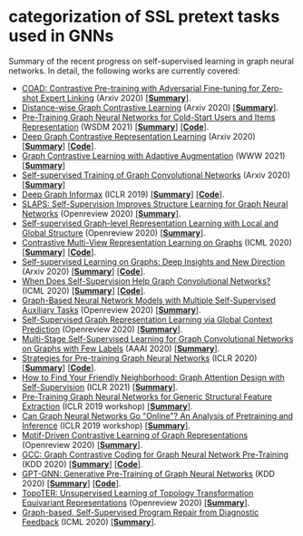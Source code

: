 #  categorization of SSL pretext tasks used in GNNs
Summary of the recent progress on self-supervised learning in graph neural networks. In detail, the following works are currently covered:

* [COAD: Contrastive Pre-training with Adversarial Fine-tuning for Zero-shot Expert Linking](https://arxiv.org/pdf/2012.11336.pdf) (Arxiv 2020) [[**Summary**]]().
* [Distance-wise Graph Contrastive Learning](https://arxiv.org/pdf/2012.07437.pdf) (Arxiv 2020) [[**Summary**]]().
* [Pre-Training Graph Neural Networks for Cold-Start Users and Items Representation](https://arxiv.org/pdf/2012.07064.pdf) (WSDM 2021) [[**Summary**]]() [[**Code**]](https://github.com/jerryhao66/Pretrain-Recsys).
* [Deep Graph Contrastive Representation Learning](https://arxiv.org/pdf/2006.04131.pdf) (Arxiv 2020) [[**Summary**]]() [[**Code**]](https://github.com/CRIPAC-DIG/GRACE).
* [Graph Contrastive Learning with Adaptive Augmentation](https://arxiv.org/pdf/2010.14945.pdf) (WWW 2021) [[**Summary**]]()
* [Self-supervised Training of Graph Convolutional Networks](https://arxiv.org/pdf/2006.02380.pdf) (Arxiv 2020) [[**Summary**]]()
* [Deep Graph Informax](https://arxiv.org/pdf/1809.10341.pdf) (ICLR 2019) [[**Summary**]]() [[**Code**]](https://github.com/PetarV-/DGI).
* [SLAPS: Self-Supervision Improves Structure Learning for Graph Neural Networks](https://openreview.net/pdf?id=a5KvtsZ14ev) (Openreview 2020) [[**Summary**]]().
* [Self-supervised Graph-level Representation Learning with Local and Global Structure](https://openreview.net/pdf?id=DAaaaqPv9-q) (Openreview 2020) [[**Summary**]]().
* [Contrastive Multi-View Representation Learning on Graphs](https://arxiv.org/pdf/2006.05582.pdf) (ICML 2020) [[**Summary**]]() [[**Code**]](https://github.com/kavehhassani/mvgrl).
* [Self-supervised Learning on Graphs: Deep Insights and New Direction](https://arxiv.org/pdf/2006.10141.pdf) (Arxiv 2020) [[**Summary**]]() [[**Code**]](https://github.com/ChandlerBang/SelfTask-GNN).
* [When Does Self-Supervision Help Graph Convolutional Networks?](https://arxiv.org/pdf/2006.09136.pdf) (ICML 2020) [[**Summary**]]() [[**Code**]](https://github.com/Shen-Lab/SS-GCNs).
* [Graph-Based Neural Network Models with Multiple Self-Supervised Auxiliary Tasks](https://openreview.net/pdf?id=hnJSgY7p33a) (Openreview 2020) [[**Summary**]]().
* [Self-Supervised Graph Representation Learning via Global Context Prediction](https://arxiv.org/pdf/2003.01604.pdf) (Openreview 2020) [[**Summary**]]().
* [Multi-Stage Self-Supervised Learning for Graph Convolutional Networks on Graphs with Few Labels](https://arxiv.org/pdf/1902.11038.pdf) (AAAI 2020) [[**Summary**]]().
* [Strategies for Pre-training Graph Neural Networks](https://arxiv.org/pdf/1905.12265.pdf) (ICLR 2020) [[**Summary**]]() [[**Code**]](https://github.com/snap-stanford/pretrain-gnns/).
* [How to Find Your Friendly Neighborhood: Graph Attention Design with Self-Supervision](https://openreview.net/pdf?id=Wi5KUNlqWty) (ICLR 2021) [[**Summary**]]().
* [Pre-Training Graph Neural Networks for Generic Structural Feature Extraction](https://arxiv.org/pdf/1905.13728.pdf) (ICLR 2019 workshop) [[**Summary**]]().
* [ Can Graph Neural Networks Go "Online"? An Analysis of Pretraining and Inference](https://arxiv.org/pdf/1905.06018.pdf) (ICLR 2019 workshop) [[**Summary**]]().
* [ Motif-Driven Contrastive Learning of Graph Representations](https://arxiv.org/pdf/2012.12533.pdf) (Openreview 2020) [[**Summary**]]().
* [ GCC: Graph Contrastive Coding for Graph Neural Network Pre-Training](https://arxiv.org/pdf/2006.09963.pdf) (KDD 2020) [[**Summary**]]() [[**Code**]](https://github.com/THUDM/GCC).
* [ GPT-GNN: Generative Pre-Training of Graph Neural Networks](https://arxiv.org/pdf/2006.15437.pdf) (KDD 2020) [[**Summary**]]() [[**Code**]](https://github.com/acbull/GPT-GNN).
* [ TopoTER: Unsupervised Learning of Topology Transformation Equivariant Representations](https://openreview.net/pdf?id=9az9VKjOx00) (Openreview 2020) [[**Summary**]]().
* [ Graph-based, Self-Supervised Program Repair from Diagnostic Feedback](https://arxiv.org/pdf/2005.10636.pdf) (ICML 2020) [[**Summary**]]().

